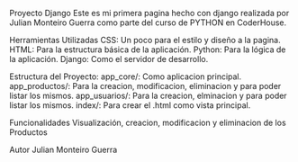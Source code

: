 Proyecto Django
Este es mi primera pagina hecho con django realizada por Julian Monteiro Guerra como parte del curso de PYTHON en CoderHouse.

Herramientas Utilizadas
CSS: Un poco para el estilo y diseño a la pagina.
HTML: Para la estructura básica de la aplicación.
Python: Para la lógica de la aplicación.
Django: Como el servidor de desarrollo.

Estructura del Proyecto:
app_core/: Como aplicacion principal.
app_productos/: Para la creacion, modificacion, eliminacion y para poder listar los mismos.
app_usuarios/: Para la creacion, elminacion y para poder listar los mismos.
index/: Para crear el .html como vista principal.

Funcionalidades
Visualización, creacion, modificacion y eliminacion de los Productos

Autor
Julian Monteiro Guerra
